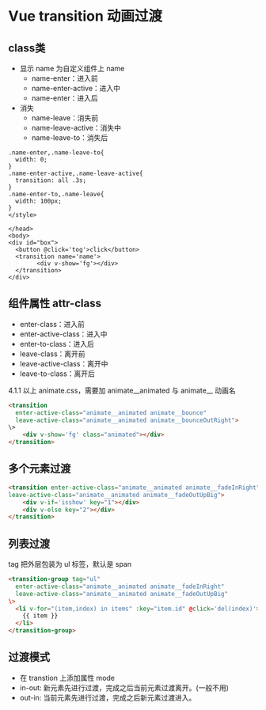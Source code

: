 # Vue transition 动画过渡

## class类

- 显示 name 为自定义组件上 name
  - name-enter：进入前
  - name-enter-active：进入中
  - name-enter：进入后
- 消失
  - name-leave：消失前
  - name-leave-active：消失中
  - name-leave-to：消失后

```vue
.name-enter,.name-leave-to{
  width: 0;
}
.name-enter-active,.name-leave-active{
  transition: all .3s;
}
.name-enter-to,.name-leave{
  width: 100px;
}
</style>

</head>
<body>
<div id="box">
  <button @click='tog'>click</button>
  <transition name='name'>
        <div v-show='fg'></div>
  </transition>
</div>
```

## 组件属性 attr-class

- enter-class：进入前
- enter-active-class：进入中
- enter-to-class：进入后
- leave-class：离开前
- leave-active-class：离开中
- leave-to-class：离开后

4.1.1 以上 animate.css，需要加 animate__animated 与 animate__ 动画名
```html
<transition
  enter-active-class="animate__animated animate__bounce"
  leave-active-class="animate__animated animate__bounceOutRight">
\> 
    <div v-show='fg' class="animated"></div>
</transition>
```
## 多个元素过渡
```html
<transition enter-active-class="animate__animated animate__fadeInRight" 
leave-active-class="animate__animated animate__fadeOutUpBig">
    <div v-if='isshow' key="1"></div>
    <div v-else key="2"></div>
</transition>
```
## 列表过渡
tag 把外层包装为 ul 标签，默认是 span
```html
<transition-group tag="ul" 
  enter-active-class="animate__animated animate__fadeInRight" 
  leave-active-class="animate__animated animate__fadeOutUpBig"
\> 
  <li v-for="(item,index) in items" :key="item.id" @click='del(index)'>
​    {{ item }}
  </li>
</transition-group>
```
## 过渡模式

- 在 transtion 上添加属性 mode
- in-out: 新元素先进行过渡，完成之后当前元素过渡离开。(一般不用)
- out-in: 当前元素先进行过渡，完成之后新元素过渡进入。